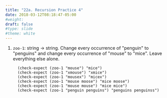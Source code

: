 ```yaml
---
title: "22a. Recursion Practice 4"
date: 2018-03-12T08:18:47-05:00
#weight: 
draft: false
#type: slide
#theme: white
---
```


1. `zoo-1`: string -> string. Change every occurrence of "penguin" to "penguins" and change every occurrence of "mouse" to "mice". Leave everything else alone.

         (check-expect (zoo-1 "mouse") "mice")
         (check-expect (zoo-1 "xmouse") "xmice")
         (check-expect (zoo-1 "mousex") "micex")
         (check-expect (zoo-1 "mouse moose") "mice moose")
         (check-expect (zoo-1 "mouse mouse") "mice mice")
         (check-expect (zoo-1 "penguin penguins") "penguins penguinss")


